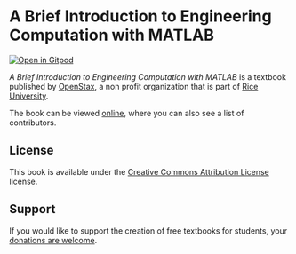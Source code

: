 # A Brief Introduction to Engineering Computation with MATLAB

[![Open in Gitpod](https://gitpod.io/button/open-in-gitpod.svg)](https://gitpod.io/from-referrer/)

_A Brief Introduction to Engineering Computation with MATLAB_ is a textbook published by [OpenStax](https://openstax.org/), a non profit organization that is part of [Rice University](https://www.rice.edu/).

The book can be viewed [online](https://github.com/cnx-user-books/cnxbook-a-brief-introduction-to-engineering-computation-with-matlab/releases/latest), where you can also see a list of contributors.

## License
This book is available under the [Creative Commons Attribution License](./LICENSE) license.

## Support
If you would like to support the creation of free textbooks for students, your [donations are welcome](https://riceconnect.rice.edu/donation/support-openstax-banner).
